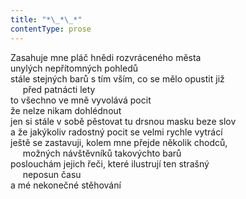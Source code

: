 ```yaml
---
title: "*\_*\_*"
contentType: prose
---
```


<section>

Zasahuje mne pláč hnědi rozvráceného města  
unylých nepřítomných pohledů  
stále stejných barů s tím vším, co se mělo opustit již  
     před patnácti lety  
to všechno ve mně vyvolává pocit  
že nelze nikam dohlédnout  
jen si stále v sobě pěstovat tu drsnou masku beze slov  
a že jakýkoliv radostný pocit se velmi rychle vytrácí  
ještě se zastavuji, kolem mne přejde několik chodců,  
     možných návštěvníků takovýchto barů  
poslouchám jejich řeči, které ilustrují ten strašný  
     neposun času  
a mé nekonečné stěhování

</section>
